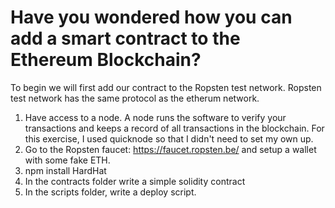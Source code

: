 # Have you wondered how you can add a smart contract to the Ethereum Blockchain?

To begin we will first add our contract to the Ropsten test network. Ropsten test network has the same protocol as the etherum network.

1. Have access to a node. A node runs the software to verify your transactions and keeps a record of all transactions in the blockchain. For this exercise, I used quicknode so that I didn't need to set my own up.
2. Go to the Ropsten faucet: https://faucet.ropsten.be/ and setup a wallet with some fake ETH.
3. npm install HardHat
4. In the contracts folder write a simple solidity contract
5. In the scripts folder, write a deploy script. 
